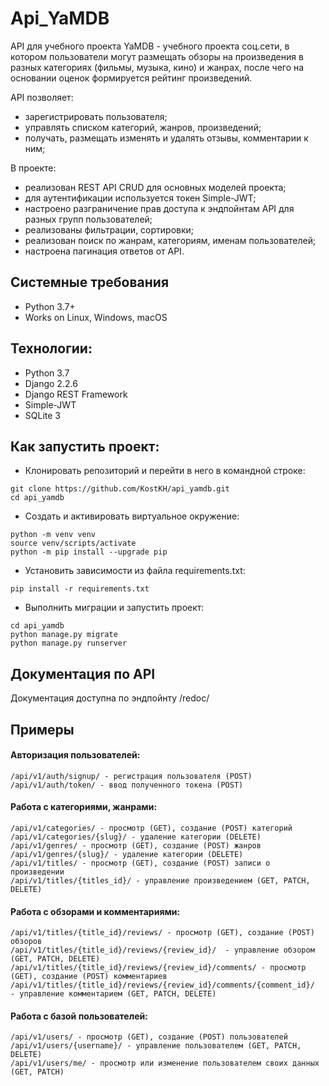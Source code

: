 # Api_YaMDB

API для учебного проекта YaMDB - учебного проекта соц.сети, в котором пользователи могут размещать обзоры на произведения в разных категориях (фильмы, музыка, кино) и жанрах, после чего на основании оценок формируется рейтинг произведений. 

API позволяет: 
- зарегистрировать пользователя;
- управлять списком категорий, жанров, произведений;
- получать, размещать изменять и удалять отзывы, комментарии к ним;

В проекте:
- реализован REST API CRUD для основных моделей проекта; 
- для аутентификации используется токен Simple-JWT;
- настроено разграничение прав доступа к эндпойнтам API для разных групп пользователей;
- реализованы фильтрации, сортировки;
- реализован поиск по жанрам, категориям, именам пользователей;
- настроена пагинация ответов от API.

## Системные требования
- Python 3.7+
- Works on Linux, Windows, macOS

## Технологии:
- Python 3.7
- Django 2.2.6
- Django REST Framework
- Simple-JWT
- SQLite 3

## Как запустить проект:

- Клонировать репозиторий и перейти в него в командной строке:
```
git clone https://github.com/KostKH/api_yamdb.git
cd api_yamdb
```

- Создать и активировать виртуальное окружение:
```
python -m venv venv
source venv/scripts/activate
python -m pip install --upgrade pip
```

- Установить зависимости из файла requirements.txt:
```
pip install -r requirements.txt
```
- Выполнить миграции и запустить проект:
```
cd api_yamdb
python manage.py migrate
python manage.py runserver
```

## Документация по API
Документация доступна по эндпойнту /redoc/

## Примеры

#### Авторизация пользователей:
```
/api/v1/auth/signup/ - регистрация пользователя (POST)
/api/v1/auth/token/ - ввод полученного токена (POST)
```
#### Работа с категориями, жанрами:
```
/api/v1/categories/ - просмотр (GET), создание (POST) категорий 
/api/v1/categories/{slug}/ - удаление категории (DELETE)
/api/v1/genres/ - просмотр (GET), создание (POST) жанров
/api/v1/genres/{slug}/ - удаление категории (DELETE)
/api/v1/titles/ - просмотр (GET), создание (POST) записи о произведении
/api/v1/titles/{titles_id}/ - управление произведением (GET, PATCH, DELETE)
```
#### Работа с обзорами и комментариями:
```
/api/v1/titles/{title_id}/reviews/ - просмотр (GET), создание (POST) обзоров
/api/v1/titles/{title_id}/reviews/{review_id}/  - управление обзором (GET, PATCH, DELETE)
/api/v1/titles/{title_id}/reviews/{review_id}/comments/ - просмотр (GET), создание (POST) комментариев
/api/v1/titles/{title_id}/reviews/{review_id}/comments/{comment_id}/  - управление комментарием (GET, PATCH, DELETE)
```
#### Работа с базой пользователей:
```
/api/v1/users/ - просмотр (GET), создание (POST) пользователей
/api/v1/users/{username}/ - управление пользователем (GET, PATCH, DELETE)
/api/v1/users/me/ - просмотр или изменение пользователем своих данных  (GET, PATCH)
```